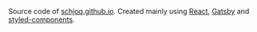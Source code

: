 Source code of [schjoq.github.io](schjoq.github.io). Created mainly using [React](reactjs.org), [Gatsby](gatsbyjs.org) and [styled-components](styled-components.com).

